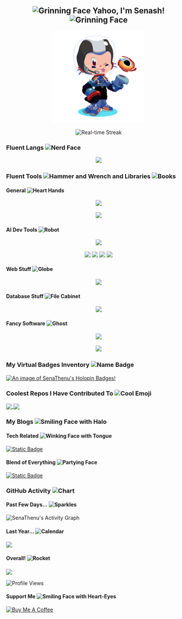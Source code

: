 <h2 align="center"><img src="https://raw.githubusercontent.com/Tarikul-Islam-Anik/Animated-Fluent-Emojis/master/Emojis/Smilies/Grinning Face.png" alt="Grinning Face" width="25" height="25" /> Yahoo, I'm Senash! <img src="https://raw.githubusercontent.com/Tarikul-Islam-Anik/Animated-Fluent-Emojis/master/Emojis/Smilies/Grinning Face.png" alt="Grinning Face" width="25" height="25" /></h2>

<div align="center">
  <img height=250px src="https://github.com/SenaThenu/SenaThenu/blob/main/Octocat.png"></img>
</div>

<!-- Live Streak -->
<p align="center">
  <img src="https://github-readme-streak-stats.herokuapp.com?user=SenaThenu&theme=tokyonight&hide_border=true&border_radius=25&mode=weekly&exclude_days=Sun%2CSat&card_width=500&background=45%2C094A9F%2C49447E" alt="Real-time Streak">
      <!-- Special Thanks: https://git.io/streak-stats -->
</p>

### Fluent Langs <img src="https://raw.githubusercontent.com/Tarikul-Islam-Anik/Animated-Fluent-Emojis/master/Emojis/Smilies/Nerd%20Face.png" alt="Nerd Face" width="25" height="25" />
<p align="center">
    <img src="https://skillicons.dev/icons?i=py,js&theme=dark">
</p>
    <!-- Special Thanks: https://github.com/tandpfun/skill-icons -->

### Fluent Tools <img src="https://raw.githubusercontent.com/Tarikul-Islam-Anik/Animated-Fluent-Emojis/master/Emojis/Objects/Hammer and Wrench.png" alt="Hammer and Wrench" width="25" height="25" /> and Libraries <img src="https://raw.githubusercontent.com/Tarikul-Islam-Anik/Animated-Fluent-Emojis/master/Emojis/Objects/Books.png" alt="Books" width="25" height="25" />

#### General <img src="https://raw.githubusercontent.com/Tarikul-Islam-Anik/Animated-Fluent-Emojis/master/Emojis/Hand%20gestures/Heart%20Hands.png" alt="Heart Hands" width="20" height="20" />
<p align="center">
  <img src="https://skillicons.dev/icons?i=git,selenium,linux,md,godot&theme=dark">
</p>
    <!-- Special Thanks: https://github.com/tandpfun/skill-icons -->

<!-- Additonal -->
<div align="center">
  <a href="https://colab.research.google.com/"><img height=30px src="https://img.shields.io/badge/Google_Colab-242938?logo=googlecolab"></a>
</div>

#### AI Dev Tools <img src="https://raw.githubusercontent.com/Tarikul-Islam-Anik/Animated-Fluent-Emojis/master/Emojis/Smilies/Robot.png" alt="Robot" width="20" height="20" />
<p align="center">
    <img src="https://skillicons.dev/icons?i=tensorflow&theme=dark">
</p>

<!-- Additonal Packages -->
<div align="center">
  <a href="https://scikit-learn.org/"><img height=30px src="https://img.shields.io/badge/sk--learn-242938?logo=scikitlearn&logoColor=f5f5f5"></a>
  <a href="https://numpy.org/"><img height=30px src="https://img.shields.io/badge/NumPy-242938?logo=numpy&logoColor=f5f5f5"></a>
  <a href="https://pandas.pydata.org/"><img height=30px src="https://img.shields.io/badge/Pandas-242938?logo=pandas&logoColor=f5f5f5"></a>
  <a href="https://jupyter.org/"><img height=30px src="https://img.shields.io/badge/JupyterNBs-242938?logo=jupyter&logoColor=f5f5f5"></a>
</div>

#### Web Stuff <img src="https://raw.githubusercontent.com/Tarikul-Islam-Anik/Animated-Fluent-Emojis/master/Emojis/Travel and places/Globe with Meridians.png" alt="Globe" width="20" height="20" />
<p align="center">
    <img src="https://skillicons.dev/icons?i=html,css,flask,bootstrap,vite,express,nodejs&theme=dark">
</p>

#### Database Stuff <img src="https://raw.githubusercontent.com/Tarikul-Islam-Anik/Animated-Fluent-Emojis/master/Emojis/Objects/File%20Cabinet.png" alt="File Cabinet" width="20" height="20" />
<p align="center">
  <img src="https://skillicons.dev/icons?i=mysql,mongodb&theme=dark">
</p>

#### Fancy Software <img src="https://raw.githubusercontent.com/Tarikul-Islam-Anik/Animated-Fluent-Emojis/master/Emojis/Smilies/Ghost.png" alt="Ghost" width="20" height="20" />

<p align="center">
  <img src="https://skillicons.dev/icons?i=figma,ai&theme=dark">
</p>

<div align="center">
  <a href="https://notion.so/"><img height=30px src="https://img.shields.io/badge/Notion-242938?logo=notion"></a>
</div>

<!-- Holopin Badges -->
### My Virtual Badges Inventory <img src="https://raw.githubusercontent.com/Tarikul-Islam-Anik/Animated-Fluent-Emojis/master/Emojis/Symbols/Name Badge.png" alt="Name Badge" width="25" height="25" />
<a href="https://holopin.io/@senathenu">
  <img src="https://holopin.me/senathenu" alt="An image of SenaThenu's Holopin Badges!" align="center">
</a>

<!-- Top Repos -->
### Coolest Repos I Have Contributed To <img src="https://raw.githubusercontent.com/Tarikul-Islam-Anik/Animated-Fluent-Emojis/master/Emojis/Smilies/Smiling Face with Sunglasses.png" alt="Cool Emoji" width="25" height="25" />
<a href="https://github.com/SenaThenu/kindle-clippings-to-notion">
  <img width=380 align="center" src="https://github-readme-stats.vercel.app/api/pin/?username=SenaThenu&repo=kindle-clippings-to-notion&theme=github_dark&hide_border=true&border_radius=20&bg_color=0c3666">
</a>
<a href="https://github.com/SenaThenu/StudySphere">
  <img width=380 align="center" src="https://github-readme-stats.vercel.app/api/pin/?username=SenaThenu&repo=StudySphere&theme=github_dark&hide_border=true&border_radius=20&bg_color=0c3666">
</a>
    <!-- Special Thanks: https://github.com/anuraghazra/github-readme-stats#github-extra-pins -->

<!-- My Blog -->
### My Blogs <img src="https://raw.githubusercontent.com/Tarikul-Islam-Anik/Animated-Fluent-Emojis/master/Emojis/Smilies/Smiling%20Face%20with%20Halo.png" alt="Smiling Face with Halo" width="25" height="25" />

#### Tech Related <img src="https://raw.githubusercontent.com/Tarikul-Islam-Anik/Animated-Fluent-Emojis/master/Emojis/Smilies/Winking%20Face%20with%20Tongue.png" alt="Winking Face with Tongue" width="25" height="25" />
<a href="https://senathenu.hashnode.dev/"> 
  <img alt="Static Badge" height=35px src="https://img.shields.io/badge/Hashnode-2862fe?logo=hashnode">
</a>

#### Blend of Everything <img src="https://raw.githubusercontent.com/Tarikul-Islam-Anik/Animated-Fluent-Emojis/master/Emojis/Smilies/Partying%20Face.png" alt="Partying Face" width="25" height="25" />
<a href="https://medium.com/@senathenu">
  <img alt="Static Badge" height=35px src="https://img.shields.io/badge/Medium-000?logo=medium">
</a>

### GitHub Activity <img src="https://raw.githubusercontent.com/Tarikul-Islam-Anik/Animated-Fluent-Emojis/master/Emojis/Objects/Chart Increasing.png" alt="Chart" width="25" height="25" />

#### Past Few Days... <img src="https://raw.githubusercontent.com/Tarikul-Islam-Anik/Animated-Fluent-Emojis/master/Emojis/Activities/Sparkles.png" alt="Sparkles" width="25" height="25" />
<img alt="SenaThenu's Activity Graph" src="https://github-readme-activity-graph.vercel.app/graph/?username=SenaThenu&bg_color=0c3666&color=519df3&line=1666c0&point=1a7ae6&hide_border=true&radius=16&area=true">
    <!-- Special Thanks: https://github.com/ashutosh00710/github-readme-activity-graph -->

#### Last Year... <img src="https://raw.githubusercontent.com/Tarikul-Islam-Anik/Animated-Fluent-Emojis/master/Emojis/Objects/Calendar.png" alt="Calendar" width="25" height="25" />
<img align="center" src="http://github-profile-summary-cards.vercel.app/api/cards/profile-details?username=SenaThenu&theme=prussian">
    <!-- Special Thanks: https://github.com/vn7n24fzkq/github-profile-summary-cards -->
    
#### Overall! <img src="https://raw.githubusercontent.com/Tarikul-Islam-Anik/Animated-Fluent-Emojis/master/Emojis/Travel and places/Rocket.png" alt="Rocket" width="25" height="25" />
<img align="center" src="http://github-profile-summary-cards.vercel.app/api/cards/stats?username=SenaThenu&theme=prussian">

![Profile Views](https://komarev.com/ghpvc/?username=SenaThenu&label=Profile+Views&color=38a0ff)

#### Support Me <img src="https://raw.githubusercontent.com/Tarikul-Islam-Anik/Animated-Fluent-Emojis/master/Emojis/Smilies/Smiling%20Face%20with%20Heart-Eyes.png" alt="Smiling Face with Heart-Eyes" width="20" height="20" />
<a href="https://www.buymeacoffee.com/senathenu" target="_blank"><img src="https://cdn.buymeacoffee.com/buttons/v2/default-yellow.png" alt="Buy Me A Coffee" style="height: 60px !important;width: 217px !important;" ></a>

<!---
SenaThenu/SenaThenu is a ✨ special ✨ repository because its `README.md` (this file) appears on your GitHub profile.
You can click the Preview link to take a look at your changes.
--->
